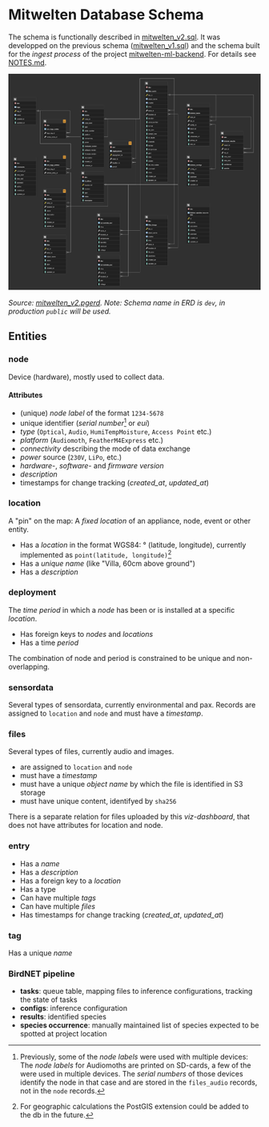 # Mitwelten Database Schema

The schema is functionally described in [mitwelten_v2.sql](./mitwelten_v2.sql). It was developped on the previous schema ([mitwelten_v1.sql](./mitwelten_v1.sql)) and the schema built for the _ingest process_ of the project [mitwelten-ml-backend](https://github.com/mitwelten/mitwelten-ml-backend). For details see [NOTES.md](./NOTES.md).

![schema_v2.pgerd](./assets/schema_v2.pgerd.png)

_Source: [mitwelten_v2.pgerd](./mitwelten_v2.pgerd). Note: Schema name in ERD is `dev`, in production `public` will be used._

## Entities

### node

Device (hardware), mostly used to collect data.

#### Attributes

- (unique) _node label_ of the format `1234-5678`
- unique identifier (_serial number_[^node_labels_sn] or _eui_)
- _type_ (`Optical`, `Audio`, `HumiTempMoisture`, `Access Point` etc.)
- _platform_ (`Audiomoth`, `FeatherM4Express` etc.)
- _connectivity_ describing the mode of data exchange
- _power_ source (`230V`, `LiPo`, etc.)
- _hardware-_, _software-_ and _firmware version_
- _description_
- timestamps for change tracking (_created\_at_, _updated\_at_)

[^node_labels_sn]: Previously, some of the _node labels_ were used with multiple devices: The _node labels_ for Audiomoths are printed on SD-cards, a few of the were used in multiple devices. The _serial numbers_ of those devices identify the node in that case and are stored in the `files_audio` records, not in the `node` records.

### location

A "pin" on the map: A _fixed location_ of an appliance, node, event or other entity.

- Has a _location_ in the format WGS84: ° (latitude, longitude), currently implemented as `point(latitude, longitude)`[^postgis_ext]
- Has a _unique name_ (like "Villa, 60cm above ground")
- Has a _description_

[^postgis_ext]: For geographic calculations the PostGIS extension could be added to the db in the future.

### deployment

The _time period_ in which a _node_ has been or is installed at a specific _location_.

- Has foreign keys to _nodes_ and _locations_
- Has a time _period_

The combination of node and period is constrained to be unique and non-overlapping.

### sensordata

Several types of sensordata, currently environmental and pax. Records are assigned to `location` and `node` and must have a _timestamp_.

### files

Several types of files, currently audio and images.

- are assigned to `location` and `node`
- must have a _timestamp_
- must have a unique _object name_ by which the file is identified in S3 storage
- must have unique content, identifyed by `sha256`

There is a separate relation for files uploaded by this _viz-dashboard_, that does not
have attributes for location and node.

### entry

- Has a _name_
- Has a _description_
- Has a foreign key to a _location_
- Has a type
- Can have multiple _tags_
- Can have multiple _files_
- Has timestamps for change tracking (_created\_at_, _updated\_at_)

### tag

Has a unique _name_

### BirdNET pipeline

- __tasks__: queue table, mapping files to inference configurations, tracking the state of tasks
- __configs__: inference configuration
- __results__: identified species
- __species occurrence__: manually maintained list of species expected to be spotted at project location
